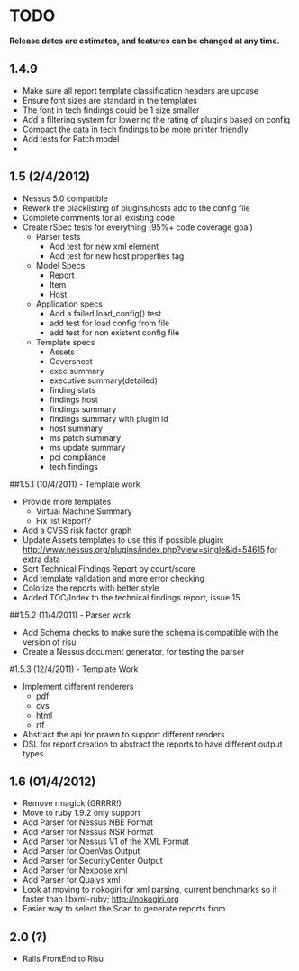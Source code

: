 # TODO

**Release dates are estimates, and features can be changed at any time.**

## 1.4.9
- Make sure all report template classification headers are upcase
- Ensure font sizes are standard in the templates
- The font in tech findings could be 1 size smaller
- Add a filtering system for lowering the rating of plugins based on config
- Compact the data in tech findings to be more printer friendly
- Add tests for Patch model
-

## 1.5 (2/4/2012)
- Nessus 5.0 compatible
- Rework the blacklisting of plugins/hosts add to the config file
- Complete comments for all existing code
- Create rSpec tests for everything (95%+ code coverage goal)
	- Parser tests
		- Add test for new xml element
		- Add test for new host properties tag
	- Model Specs
		- Report
		- Item
		- Host
	- Application specs
		- Add a failed load_config() test
		- add test for load config from file
		- add test for non existent config file
	- Template specs
		- Assets
		- Coversheet
		- exec summary
		- executive summary(detailed)
		- finding stats
		- findings host
		- findings summary
		- findings summary with plugin id
		- host summary
		- ms patch summary
		- ms update summary
		- pci compliance
		- tech findings

##1.5.1 (10/4/2011) - Template work
- Provide more templates
	- Virtual Machine Summary
	- Fix list Report?
- Add a CVSS risk factor graph
- Update Assets templates to use this if possible plugin: http://www.nessus.org/plugins/index.php?view=single&id=54615 for extra data
- Sort Technical Findings Report by count/score
- Add template validation and more error checking
- Colorize the reports with better style
- Added TOC/Index to the technical findings report, issue 15
	
##1.5.2 (11/4/2011) - Parser work
- Add Schema checks to make sure the schema is compatible with the version of risu
- Create a Nessus document generator, for testing the parser

#1.5.3 (12/4/2011) - Template Work
- Implement different renderers
	- pdf
	- cvs
	- html
	- rtf
- Abstract the api for prawn to support different renders
- DSL for report creation to abstract the reports to have different output types

## 1.6 (01/4/2012)
- Remove rmagick (GRRRR!)
- Move to ruby 1.9.2 only support
- Add Parser for Nessus NBE Format
- Add Parser for Nessus NSR Format
- Add Parser for Nessus V1 of the XML Format
- Add Parser for OpenVas Output
- Add Parser for SecurityCenter Output
- Add Parser for Nexpose xml
- Add Parser for Qualys xml
- Look at moving to nokogiri for xml parsing, current benchmarks so it faster than libxml-ruby; http://nokogiri.org
- Easier way to select the Scan to generate reports from

## 2.0 (?)
- Rails FrontEnd to Risu
